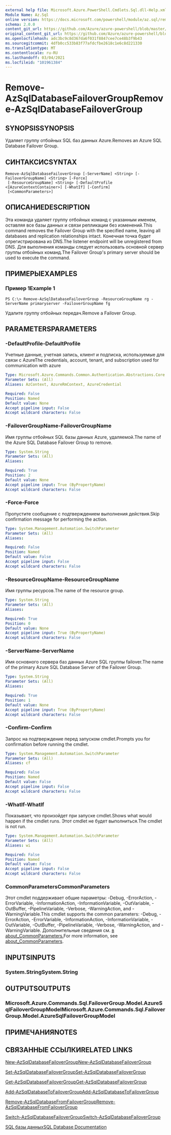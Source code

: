 ```yaml
---
external help file: Microsoft.Azure.PowerShell.Cmdlets.Sql.dll-Help.xml
Module Name: Az.Sql
online version: https://docs.microsoft.com/powershell/module/az.sql/remove-azsqldatabasefailovergroup
schema: 2.0.0
content_git_url: https://github.com/Azure/azure-powershell/blob/master/src/Sql/Sql/help/Remove-AzSqlDatabaseFailoverGroup.md
original_content_git_url: https://github.com/Azure/azure-powershell/blob/master/src/Sql/Sql/help/Remove-AzSqlDatabaseFailoverGroup.md
ms.openlocfilehash: adc3bc9c8d367da6f031f8847cee7ce48b3f9b43
ms.sourcegitcommit: 4dfb0cc533b83f77afdcfbe2618c1e6c8d221330
ms.translationtype: MT
ms.contentlocale: ru-RU
ms.lasthandoff: 03/04/2021
ms.locfileid: "101961384"
---
```

# <span data-ttu-id="34a14-101">Remove-AzSqlDatabaseFailoverGroup</span><span class="sxs-lookup"><span data-stu-id="34a14-101">Remove-AzSqlDatabaseFailoverGroup</span></span>

## <span data-ttu-id="34a14-102">SYNOPSIS</span><span class="sxs-lookup"><span data-stu-id="34a14-102">SYNOPSIS</span></span>
<span data-ttu-id="34a14-103">Удаляет группу отбойных SQL баз данных Azure.</span><span class="sxs-lookup"><span data-stu-id="34a14-103">Removes an Azure SQL Database Failover Group.</span></span>

## <span data-ttu-id="34a14-104">СИНТАКСИС</span><span class="sxs-lookup"><span data-stu-id="34a14-104">SYNTAX</span></span>

```
Remove-AzSqlDatabaseFailoverGroup [-ServerName] <String> [-FailoverGroupName] <String> [-Force]
 [-ResourceGroupName] <String> [-DefaultProfile <IAzureContextContainer>] [-WhatIf] [-Confirm]
 [<CommonParameters>]
```

## <span data-ttu-id="34a14-105">ОПИСАНИЕ</span><span class="sxs-lookup"><span data-stu-id="34a14-105">DESCRIPTION</span></span>
<span data-ttu-id="34a14-106">Эта команда удаляет группу отбойных команд с указанным именем, оставляя все базы данных и связи репликации без изменений.</span><span class="sxs-lookup"><span data-stu-id="34a14-106">This command removes the Failover Group with the specified name, leaving all databases and replication relationships intact.</span></span> <span data-ttu-id="34a14-107">Конечная точка будет отрегистрирована из DNS.</span><span class="sxs-lookup"><span data-stu-id="34a14-107">The listener endpoint will be unregistered from DNS.</span></span>
<span data-ttu-id="34a14-108">Для выполнения команды следует использовать основной сервер группы отбойных команд.</span><span class="sxs-lookup"><span data-stu-id="34a14-108">The Failover Group's primary server should be used to execute the command.</span></span>

## <span data-ttu-id="34a14-109">ПРИМЕРЫ</span><span class="sxs-lookup"><span data-stu-id="34a14-109">EXAMPLES</span></span>

### <span data-ttu-id="34a14-110">Пример 1</span><span class="sxs-lookup"><span data-stu-id="34a14-110">Example 1</span></span>
```
PS C:\> Remove-AzSqlDatabaseFailoverGroup -ResourceGroupName rg -ServerName primaryserver -FailoverGroupName fg
```

<span data-ttu-id="34a14-111">Удалите группу отбойных передач.</span><span class="sxs-lookup"><span data-stu-id="34a14-111">Remove a Failover Group.</span></span>

## <span data-ttu-id="34a14-112">PARAMETERS</span><span class="sxs-lookup"><span data-stu-id="34a14-112">PARAMETERS</span></span>

### <span data-ttu-id="34a14-113">-DefaultProfile</span><span class="sxs-lookup"><span data-stu-id="34a14-113">-DefaultProfile</span></span>
<span data-ttu-id="34a14-114">Учетные данные, учетная запись, клиент и подписка, используемые для связи с Azure</span><span class="sxs-lookup"><span data-stu-id="34a14-114">The credentials, account, tenant, and subscription used for communication with azure</span></span>

```yaml
Type: Microsoft.Azure.Commands.Common.Authentication.Abstractions.Core.IAzureContextContainer
Parameter Sets: (All)
Aliases: AzContext, AzureRmContext, AzureCredential

Required: False
Position: Named
Default value: None
Accept pipeline input: False
Accept wildcard characters: False
```

### <span data-ttu-id="34a14-115">-FailoverGroupName</span><span class="sxs-lookup"><span data-stu-id="34a14-115">-FailoverGroupName</span></span>
<span data-ttu-id="34a14-116">Имя группы отбойных SQL базы данных Azure, удаляемой.</span><span class="sxs-lookup"><span data-stu-id="34a14-116">The name of the Azure SQL Database Failover Group to remove.</span></span>

```yaml
Type: System.String
Parameter Sets: (All)
Aliases:

Required: True
Position: 2
Default value: None
Accept pipeline input: True (ByPropertyName)
Accept wildcard characters: False
```

### <span data-ttu-id="34a14-117">-Force</span><span class="sxs-lookup"><span data-stu-id="34a14-117">-Force</span></span>
<span data-ttu-id="34a14-118">Пропустите сообщение с подтверждением выполнения действия.</span><span class="sxs-lookup"><span data-stu-id="34a14-118">Skip confirmation message for performing the action.</span></span>

```yaml
Type: System.Management.Automation.SwitchParameter
Parameter Sets: (All)
Aliases:

Required: False
Position: Named
Default value: False
Accept pipeline input: False
Accept wildcard characters: False
```

### <span data-ttu-id="34a14-119">-ResourceGroupName</span><span class="sxs-lookup"><span data-stu-id="34a14-119">-ResourceGroupName</span></span>
<span data-ttu-id="34a14-120">Имя группы ресурсов.</span><span class="sxs-lookup"><span data-stu-id="34a14-120">The name of the resource group.</span></span>

```yaml
Type: System.String
Parameter Sets: (All)
Aliases:

Required: True
Position: 0
Default value: None
Accept pipeline input: True (ByPropertyName)
Accept wildcard characters: False
```

### <span data-ttu-id="34a14-121">-ServerName</span><span class="sxs-lookup"><span data-stu-id="34a14-121">-ServerName</span></span>
<span data-ttu-id="34a14-122">Имя основного сервера баз данных Azure SQL группы failover.</span><span class="sxs-lookup"><span data-stu-id="34a14-122">The name of the primary Azure SQL Database Server of the Failover Group.</span></span>

```yaml
Type: System.String
Parameter Sets: (All)
Aliases:

Required: True
Position: 1
Default value: None
Accept pipeline input: True (ByPropertyName)
Accept wildcard characters: False
```

### <span data-ttu-id="34a14-123">-Confirm</span><span class="sxs-lookup"><span data-stu-id="34a14-123">-Confirm</span></span>
<span data-ttu-id="34a14-124">Запрос на подтверждение перед запуском cmdlet.</span><span class="sxs-lookup"><span data-stu-id="34a14-124">Prompts you for confirmation before running the cmdlet.</span></span>

```yaml
Type: System.Management.Automation.SwitchParameter
Parameter Sets: (All)
Aliases: cf

Required: False
Position: Named
Default value: False
Accept pipeline input: False
Accept wildcard characters: False
```

### <span data-ttu-id="34a14-125">-WhatIf</span><span class="sxs-lookup"><span data-stu-id="34a14-125">-WhatIf</span></span>
<span data-ttu-id="34a14-126">Показывает, что произойдет при запуске cmdlet.</span><span class="sxs-lookup"><span data-stu-id="34a14-126">Shows what would happen if the cmdlet runs.</span></span>
<span data-ttu-id="34a14-127">Этот cmdlet не будет выполниться.</span><span class="sxs-lookup"><span data-stu-id="34a14-127">The cmdlet is not run.</span></span>

```yaml
Type: System.Management.Automation.SwitchParameter
Parameter Sets: (All)
Aliases: wi

Required: False
Position: Named
Default value: False
Accept pipeline input: False
Accept wildcard characters: False
```

### <span data-ttu-id="34a14-128">CommonParameters</span><span class="sxs-lookup"><span data-stu-id="34a14-128">CommonParameters</span></span>
<span data-ttu-id="34a14-129">Этот cmdlet поддерживает общие параметры: -Debug, -ErrorAction, -ErrorVariable, -InformationAction, -InformationVariable, -OutVariable, -OutBuffer, -PipelineVariable, -Verbose, -WarningAction, and -WarningVariable.</span><span class="sxs-lookup"><span data-stu-id="34a14-129">This cmdlet supports the common parameters: -Debug, -ErrorAction, -ErrorVariable, -InformationAction, -InformationVariable, -OutVariable, -OutBuffer, -PipelineVariable, -Verbose, -WarningAction, and -WarningVariable.</span></span> <span data-ttu-id="34a14-130">Дополнительные сведения см. [в about_CommonParameters.](http://go.microsoft.com/fwlink/?LinkID=113216)</span><span class="sxs-lookup"><span data-stu-id="34a14-130">For more information, see [about_CommonParameters](http://go.microsoft.com/fwlink/?LinkID=113216).</span></span>

## <span data-ttu-id="34a14-131">INPUTS</span><span class="sxs-lookup"><span data-stu-id="34a14-131">INPUTS</span></span>

### <span data-ttu-id="34a14-132">System.String</span><span class="sxs-lookup"><span data-stu-id="34a14-132">System.String</span></span>

## <span data-ttu-id="34a14-133">OUTPUTS</span><span class="sxs-lookup"><span data-stu-id="34a14-133">OUTPUTS</span></span>

### <span data-ttu-id="34a14-134">Microsoft.Azure.Commands.Sql.FailoverGroup.Model.AzureSqlFailoverGroupModel</span><span class="sxs-lookup"><span data-stu-id="34a14-134">Microsoft.Azure.Commands.Sql.FailoverGroup.Model.AzureSqlFailoverGroupModel</span></span>

## <span data-ttu-id="34a14-135">ПРИМЕЧАНИЯ</span><span class="sxs-lookup"><span data-stu-id="34a14-135">NOTES</span></span>

## <span data-ttu-id="34a14-136">СВЯЗАННЫЕ ССЫЛКИ</span><span class="sxs-lookup"><span data-stu-id="34a14-136">RELATED LINKS</span></span>

[<span data-ttu-id="34a14-137">New-AzSqlDatabaseFailoverGroup</span><span class="sxs-lookup"><span data-stu-id="34a14-137">New-AzSqlDatabaseFailoverGroup</span></span>](./New-AzSqlDatabaseFailoverGroup.md)

[<span data-ttu-id="34a14-138">Set-AzSqlDatabaseFailoverGroup</span><span class="sxs-lookup"><span data-stu-id="34a14-138">Set-AzSqlDatabaseFailoverGroup</span></span>](./Set-AzSqlDatabaseFailoverGroup.md)

[<span data-ttu-id="34a14-139">Get-AzSqlDatabaseFailoverGroup</span><span class="sxs-lookup"><span data-stu-id="34a14-139">Get-AzSqlDatabaseFailoverGroup</span></span>](./Get-AzSqlDatabaseFailoverGroup.md)

[<span data-ttu-id="34a14-140">Add-AzSqlDatabaseToFailoverGroup</span><span class="sxs-lookup"><span data-stu-id="34a14-140">Add-AzSqlDatabaseToFailoverGroup</span></span>](./Add-AzSqlDatabaseToFailoverGroup.md)

[<span data-ttu-id="34a14-141">Remove-AzSqlDatabaseFromFailoverGroup</span><span class="sxs-lookup"><span data-stu-id="34a14-141">Remove-AzSqlDatabaseFromFailoverGroup</span></span>](./Remove-AzSqlDatabaseFromFailoverGroup.md)

[<span data-ttu-id="34a14-142">Switch-AzSqlDatabaseFailoverGroup</span><span class="sxs-lookup"><span data-stu-id="34a14-142">Switch-AzSqlDatabaseFailoverGroup</span></span>](./Switch-AzSqlDatabaseFailoverGroup.md)

[<span data-ttu-id="34a14-143">SQL базы данных</span><span class="sxs-lookup"><span data-stu-id="34a14-143">SQL Database Documentation</span></span>](https://docs.microsoft.com/azure/sql-database/)
